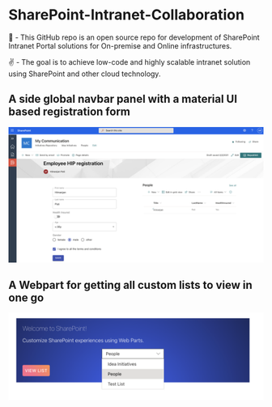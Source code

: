 # SharePoint-Intranet-Collaboration
📁 - This GitHub repo is an open source repo for development of SharePoint Intranet Portal solutions for On-premise and Online infrastructures.

✌  - The goal is to achieve low-code and highly scalable intranet solution using SharePoint and other cloud technology.

## A side global navbar panel with a material UI based registration form

<a href="https://github.com/himanjanpati/SharePoint-Intranet-Collaboration/blob/master/Screenshot%202021-02-13%20at%2011.12.40%20PM.png">
         <img alt="Intranet" src="https://github.com/himanjanpati/SharePoint-Intranet-Collaboration/blob/master/Screenshot%202021-02-13%20at%2011.34.16%20PM.png">
      </a>
      
## A Webpart for getting all custom lists to view in one go

<a href="https://github.com/himanjanpati/SharePoint-Intranet-Collaboration/blob/master/Screenshot%202021-02-13%20at%2011.12.40%20PM.png">
         <img alt="Intranet" src="https://github.com/himanjanpati/SharePoint-Intranet-Collaboration/blob/master/Screenshot%202021-02-10%20at%201.32.56%20AM.png">
</a>
